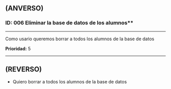 ## (ANVERSO)
### ID: 006 Eliminar la base de datos de los alumnos**
---

Como usario queremos borrar a todos los alumnos de la base de datos

**Prioridad:** 5

---
## (REVERSO)
* Quiero borrar a todos los alumnos de la base de datos
